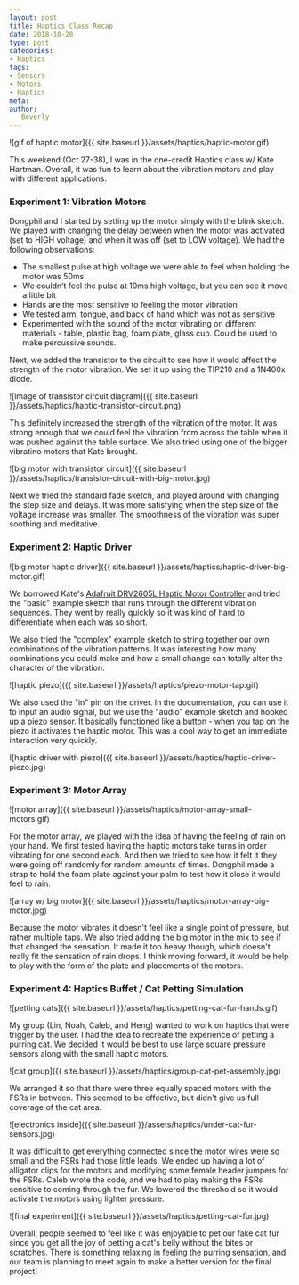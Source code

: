 ```yaml
---
layout: post
title: Haptics Class Recap
date: 2018-10-28
type: post
categories:
- Haptics
tags:
- Sensors
- Motors
- Haptics
meta:
author:
   Beverly
---
```


![gif of haptic motor]({{ site.baseurl }}/assets/haptics/haptic-motor.gif)

This weekend (Oct 27-38), I was in the one-credit Haptics class w/ Kate Hartman. Overall, it was fun to learn about the vibration motors and play with different applications.

<!--more-->

### Experiment 1: Vibration Motors

Dongphil and I started by setting up the motor simply with the blink sketch. We played with changing the delay between when the motor was activated (set to HIGH voltage) and when it was off (set to LOW voltage). We had the following observations:

- The smallest pulse at high voltage we were able to feel when holding the motor was 50ms  
- We couldn’t feel the pulse at 10ms high voltage, but you can see it move a little bit
- Hands are the most sensitive to feeling the motor vibration
- We tested arm, tongue, and back of hand which was not as sensitive
- Experimented with the sound of the motor vibrating on different materials - table, plastic bag, foam plate, glass cup. Could be used to make percussive sounds.

Next, we added the transistor to the circuit to see how it would affect the strength of the motor vibration. We set it up using the TIP210 and a 1N400x diode.

![image of transistor circuit diagram]({{ site.baseurl }}/assets/haptics/haptic-transistor-circuit.png)

This definitely increased the strength of the vibration of the motor. It was strong enough that we could feel the vibration from across the table when it was pushed against the table surface. We also tried using one of the bigger vibratino motors that Kate brought.

![big motor with transistor circuit]({{ site.baseurl }}/assets/haptics/transistor-circuit-with-big-motor.jpg)

Next we tried the standard fade sketch, and played around with changing the step size and delays. It was more satisfying when the step size of the voltage increase was smaller. The smoothness of the vibration was super soothing and meditative.

### Experiment 2: Haptic Driver

![big motor haptic driver]({{ site.baseurl }}/assets/haptics/haptic-driver-big-motor.gif)

We borrowed Kate's [Adafruit DRV2605L Haptic Motor Controller](https://www.adafruit.com/product/2305) and tried the "basic" example sketch that runs through the different vibration sequences. They went by really quickly so it was kind of hard to differentiate when each was so short.

We also tried the "complex" example sketch to string together our own combinations of the vibration patterns. It was interesting how many combinations you could make and how a small change can totally alter the character of the vibration.

![haptic piezo]({{ site.baseurl }}/assets/haptics/piezo-motor-tap.gif)

We also used the "in" pin on the driver. In the documentation, you can use it to input an audio signal, but we use the "audio" example sketch and hooked up a piezo sensor. It basically functioned like a button - when you tap on the piezo it activates the haptic motor. This was a cool way to get an immediate interaction very quickly.

![haptic driver with piezo]({{ site.baseurl }}/assets/haptics/haptic-driver-piezo.jpg)

### Experiment 3: Motor Array

![motor array]({{ site.baseurl }}/assets/haptics/motor-array-small-motors.gif)

For the motor array, we played with the idea of having the feeling of rain on your hand. We first tested having the haptic motors take turns in order vibrating for one second each. And then we tried to see how it felt it they were going off randomly for random amounts of times. Dongphil made a strap to hold the foam plate against your palm to test how it close it would feel to rain.

![array w/ big motor]({{ site.baseurl }}/assets/haptics/motor-array-big-motor.jpg)

Because the motor vibrates it doesn't feel like a single point of pressure, but rather multiple taps. We also tried adding the big motor in the mix to see if that changed the sensation. It made it too heavy though, which doesn't really fit the sensation of rain drops. I think moving forward, it would be help to play with the form of the plate and placements of the motors.

### Experiment 4: Haptics Buffet / Cat Petting Simulation

![petting cats]({{ site.baseurl }}/assets/haptics/petting-cat-fur-hands.gif)

My group (Lin, Noah, Caleb, and Heng) wanted to work on haptics that were trigger by the user. I had the idea to recreate the experience of petting a purring cat. We decided it would be best to use large square pressure sensors along with the small haptic motors.

![cat group]({{ site.baseurl }}/assets/haptics/group-cat-pet-assembly.jpg)

We arranged it so that there were three equally spaced motors with the FSRs in between. This seemed to be effective, but didn't give us full coverage of the cat area.

![electronics inside]({{ site.baseurl }}/assets/haptics/under-cat-fur-sensors.jpg)

It was difficult to get everything connected since the motor wires were so small and the FSRs had those little leads. We ended up having a lot of alligator clips for the motors and modifying some female header jumpers for the FSRs. Caleb wrote the code, and we had to play making the FSRs sensitive to coming through the fur. We lowered the threshold so it would activate the motors using lighter pressure.

![final experiment]({{ site.baseurl }}/assets/haptics/petting-cat-fur.jpg)

Overall, people seemed to feel like it was enjoyable to pet our fake cat fur since you get all the joy of petting a cat's belly without the bites or scratches. There is something relaxing in feeling the purring sensation, and our team is planning to meet again to make a better version for the final project!
